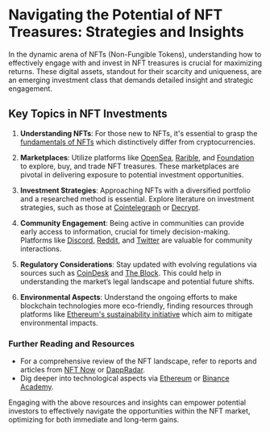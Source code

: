 # Navigating the Potential of NFT Treasures: Strategies and Insights

In the dynamic arena of NFTs (Non-Fungible Tokens), understanding how to effectively engage with and invest in NFT treasures is crucial for maximizing returns. These digital assets, standout for their scarcity and uniqueness, are an emerging investment class that demands detailed insight and strategic engagement.

## Key Topics in NFT Investments

1. **Understanding NFTs**: For those new to NFTs, it's essential to grasp the [fundamentals of NFTs](https://en.wikipedia.org/wiki/Non-fungible_token) which distinctively differ from cryptocurrencies.

2. **Marketplaces**: Utilize platforms like [OpenSea](https://opensea.io/), [Rarible](https://rarible.com/), and [Foundation](https://foundation.app/) to explore, buy, and trade NFT treasures. These marketplaces are pivotal in delivering exposure to potential investment opportunities.

3. **Investment Strategies**: Approaching NFTs with a diversified portfolio and a researched method is essential. Explore literature on investment strategies, such as those at [Cointelegraph](https://cointelegraph.com/) or [Decrypt](https://decrypt.co/).

4. **Community Engagement**: Being active in communities can provide early access to information, crucial for timely decision-making. Platforms like [Discord](https://discord.com/), [Reddit](https://www.reddit.com/r/NFT/), and [Twitter](https://twitter.com/) are valuable for community interactions.

5. **Regulatory Considerations**: Stay updated with evolving regulations via sources such as [CoinDesk](https://www.coindesk.com/) and [The Block](https://www.theblock.co/). This could help in understanding the market’s legal landscape and potential future shifts.

6. **Environmental Aspects**: Understand the ongoing efforts to make blockchain technologies more eco-friendly, finding resources through platforms like [Ethereum's sustainability initiative](https://ethereum.org/en/upgrades/) which aim to mitigate environmental impacts.

### Further Reading and Resources

- For a comprehensive review of the NFT landscape, refer to reports and articles from [NFT Now](https://nftnow.com/) or [DappRadar](https://dappradar.com/).
- Dig deeper into technological aspects via [Ethereum](https://ethereum.org/) or [Binance Academy](https://academy.binance.com/en).

Engaging with the above resources and insights can empower potential investors to effectively navigate the opportunities within the NFT market, optimizing for both immediate and long-term gains.